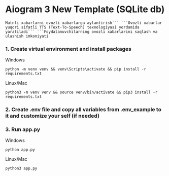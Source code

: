 # Aiogram 3 New Template (SQLite db)

``````Matnli xabarlarni ovozli xabarlarga aylantirish```
```Ovozli xabarlar yuqori sifatli TTS (Text-To-Speech) texnologiyasi yordamida yaratiladi```
```Foydalanuvchilarning ovozli xabarlarini saqlash va ulashish imkoniyati``````

### 1. Create virtual environment and install packages
Windows
```shell
python -m venv venv && venv\Scripts\activate && pip install -r requirements.txt
```

Linux/Mac
```shell
python3 -m venv venv && source venv/bin/activate && pip3 install -r requirements.txt
```

### 2. Create .env file and copy all variables from .env_example to it and customize your self (if needed)

### 3. Run app.py
Windows
```shell
python app.py
```
Linux/Mac
```shell
python3 app.py
```
